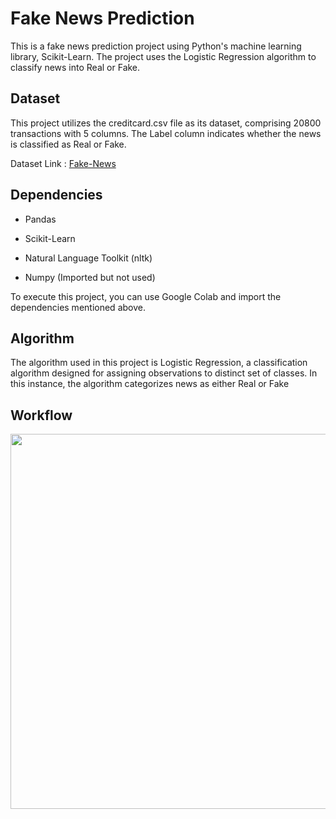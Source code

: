 # Fake News Prediction 
This is a fake news prediction project using Python's machine learning library, Scikit-Learn. The project uses the Logistic Regression algorithm to classify news into Real or Fake.

## Dataset
This project utilizes the creditcard.csv file as its dataset, comprising 20800 transactions with 5 columns. The Label column indicates whether the news is classified as Real or Fake.

 Dataset Link : [Fake-News](https://www.kaggle.com/competitions/fake-news/data?select=train.csv)

## Dependencies
* Pandas

* Scikit-Learn

* Natural Language Toolkit (nltk)

* Numpy (Imported but not used)

To execute this project, you can use Google Colab and import the dependencies mentioned above.

## Algorithm
The algorithm used in this project is Logistic Regression, a classification algorithm designed for assigning observations to distinct set of classes. In this instance, the algorithm categorizes news  as either Real or Fake

## Workflow
<img src="https://github.com/AthiraBR/PortfolioProjects/assets/87892369/76aefb52-58d3-4a73-b113-910fff738dd6" height="600" width="700">
 
